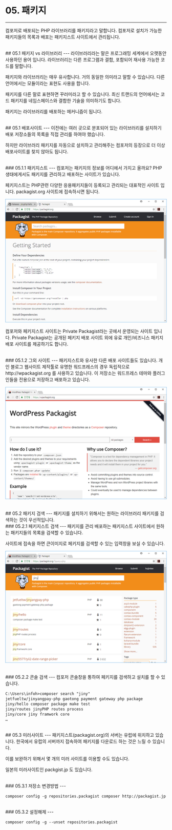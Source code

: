 # 05. 패키지
---
컴포저로 배포되는 PHP 라이브러리를 패키지라고 말합니다. 컴포저로 설치가 가능한 패키지들의 목록과 배포는 패키지스트 사이트에서 관리됩니다.

<br>
## 05.1 패키지 vs 라이브러리
---
라이브러리라는 말은 프로그래밍 세계에서 오랫동안 사용하던 용어 입니다. 라이브러리는 다른 프로그램과 결합, 포함되어 재사용 가능한 코드를 말합니다.

패키지와 라이브러리는 매우 유사합니다. 거의 동일한 의미라고 말할 수 있습니다. 다른 언어에서는 모듈이라는 표현도 사용을 합니다. 

패키지를 다른 말로 표현하면 꾸러미라고 할 수 있습니다. 최신 트랜드의 언어에서는 코드 패키지를 네임스페이스와 결합한 기술을 의미하기도 합니다.

패키지는 라이브러리를 배포하는 메커니즘이 됩니다.

<br>
## 05.1 배포사이트
---
이전에는 여러 곳으로 분포되어 있는 라이브러리를 설치하기 배포 저장소들의 목록을 직접 관리를 하여야 했습니다.

하지만 라이브러리 패키지를 자동으로 설치하고 관리해주는 컴포저의 등장으로 더 이상 배포사이트를 찾지 않아도 됩니다. 

<br>
### 05.1.1 패키지스트
---
컴포저는 패키지의 정보를 어디에서 가지고 올까요? PHP 생태에게서도 패키지를 관리하고 배포하는 사이트가 있습니다.

페키지스트는 PHP관련 다양한 응용패키지들이 등록되고 관리되는 대표적인 사이트 입니다. packagist.org 사이트에 접속하시면 됩니다. 

![](./img/01.png)

컴포저와 페키지스트 사이트는 Private Packagist라는 곳에서 운영되는 사이트 입니다. Private Packagist는 공개된 페키지 배포 사이트 외에 유료 개인/비즈니스 패키지 배포 사이트를 제공하기도 합니다.

<br>
### 05.1.2 그외 사이트
---
패키지스트와 유사한 다른 배포 사이트들도 있습니다. 개인 블로그 웹사이트 제작툴로 유명한 워드프레스의 경우 독립적으로 http://wpackagist.org 를 사용하고 있습니다. 이 저장소는 워드프레스 테마와 플러그인들을 전용으로 저장하고 배포하고 있습니다.

![](./img/02.png)


<br>
## 05.2 패키지 검색
---
패키지를 설치하기 위해서는 원하는 라이브러리 패키지를 검색하는 것이 우선적입니다.

<br>
### 05.2.1 페키지스트 검색
---
패키지를 관리 배포하는 패키지스트 사이트에서 원하는 패키지들의 목록을 검색할 수 있습니다.

사이트에 접속을 하면 큰이미지로 페키지를 검색할 수 있는 입력창을 보실 수 있습니다.
 
![](./img/03.png)

<br>
### 05.2.2 콘솔 검색
---
컴포저 콘솔창을 통하여 페키지를 검색하고 설치를 할 수 있습니다.

```
C:\Users\infoh>composer search "jiny"
jetfueltw/jinyangpay-php gaotong payment gateway php package
jiny/hello composer package make test
jiny/routes jinyPHP routes process
jiny/core jiny framwork core
…
```

<br>
## 05.3 미러사이트
---
패키지스트(packagist.org)의 서버는 유럽에 위치하고 있습니다. 한국에서 유럽의 서버까지 접속하여 패키지를 다운로드 하는 것은 느릴 수 있습니다.

이를 보완하기 위해서 몇 개의 미러 사이트를 이용할 수도 있습니다.

일본의 미러사이트인 packgist.jp 도 있습니다.

<br>
### 05.3.1 저장소 변경방법
---

```
composer config -g repositories.packagist composer http://packagist.jp
```

<br>
### 05.3.2 설정해제
---


```
composer config -g --unset repositories.packagist
```

